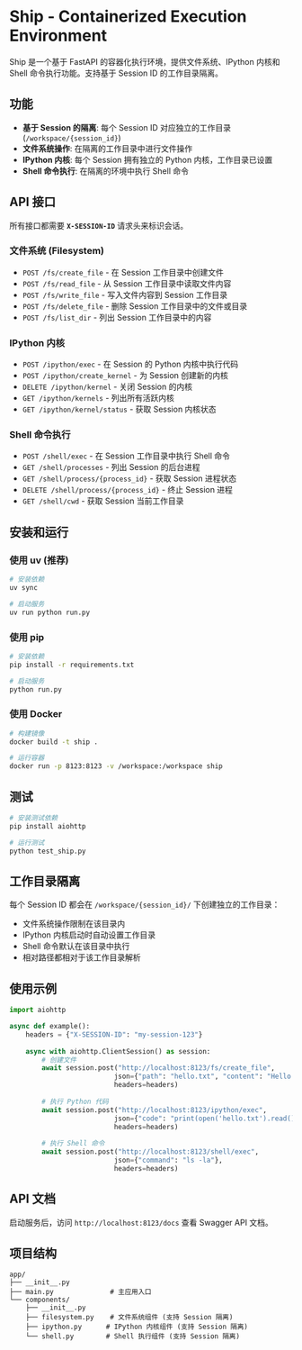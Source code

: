 # Ship - Containerized Execution Environment

Ship 是一个基于 FastAPI 的容器化执行环境，提供文件系统、IPython 内核和 Shell 命令执行功能。支持基于 Session ID 的工作目录隔离。

## 功能

- **基于 Session 的隔离**: 每个 Session ID 对应独立的工作目录 (`/workspace/{session_id}`)
- **文件系统操作**: 在隔离的工作目录中进行文件操作
- **IPython 内核**: 每个 Session 拥有独立的 Python 内核，工作目录已设置
- **Shell 命令执行**: 在隔离的环境中执行 Shell 命令

## API 接口

所有接口都需要 **`X-SESSION-ID`** 请求头来标识会话。

### 文件系统 (Filesystem)
- `POST /fs/create_file` - 在 Session 工作目录中创建文件
- `POST /fs/read_file` - 从 Session 工作目录中读取文件内容
- `POST /fs/write_file` - 写入文件内容到 Session 工作目录
- `POST /fs/delete_file` - 删除 Session 工作目录中的文件或目录
- `POST /fs/list_dir` - 列出 Session 工作目录中的内容

### IPython 内核
- `POST /ipython/exec` - 在 Session 的 Python 内核中执行代码
- `POST /ipython/create_kernel` - 为 Session 创建新的内核
- `DELETE /ipython/kernel` - 关闭 Session 的内核
- `GET /ipython/kernels` - 列出所有活跃内核
- `GET /ipython/kernel/status` - 获取 Session 内核状态

### Shell 命令执行
- `POST /shell/exec` - 在 Session 工作目录中执行 Shell 命令
- `GET /shell/processes` - 列出 Session 的后台进程
- `GET /shell/process/{process_id}` - 获取 Session 进程状态
- `DELETE /shell/process/{process_id}` - 终止 Session 进程
- `GET /shell/cwd` - 获取 Session 当前工作目录

## 安装和运行

### 使用 uv (推荐)

```bash
# 安装依赖
uv sync

# 启动服务
uv run python run.py
```

### 使用 pip

```bash
# 安装依赖
pip install -r requirements.txt

# 启动服务
python run.py
```

### 使用 Docker

```bash
# 构建镜像
docker build -t ship .

# 运行容器
docker run -p 8123:8123 -v /workspace:/workspace ship
```

## 测试

```bash
# 安装测试依赖
pip install aiohttp

# 运行测试
python test_ship.py
```

## 工作目录隔离

每个 Session ID 都会在 `/workspace/{session_id}/` 下创建独立的工作目录：

- 文件系统操作限制在该目录内
- IPython 内核启动时自动设置工作目录
- Shell 命令默认在该目录中执行
- 相对路径都相对于该工作目录解析

## 使用示例

```python
import aiohttp

async def example():
    headers = {"X-SESSION-ID": "my-session-123"}
    
    async with aiohttp.ClientSession() as session:
        # 创建文件
        await session.post("http://localhost:8123/fs/create_file", 
                          json={"path": "hello.txt", "content": "Hello World!"}, 
                          headers=headers)
        
        # 执行 Python 代码
        await session.post("http://localhost:8123/ipython/exec", 
                          json={"code": "print(open('hello.txt').read())"}, 
                          headers=headers)
        
        # 执行 Shell 命令
        await session.post("http://localhost:8123/shell/exec", 
                          json={"command": "ls -la"}, 
                          headers=headers)
```

## API 文档

启动服务后，访问 `http://localhost:8123/docs` 查看 Swagger API 文档。

## 项目结构

```
app/
├── __init__.py
├── main.py              # 主应用入口
└── components/
    ├── __init__.py
    ├── filesystem.py    # 文件系统组件 (支持 Session 隔离)
    ├── ipython.py      # IPython 内核组件 (支持 Session 隔离)
    └── shell.py        # Shell 执行组件 (支持 Session 隔离)
```